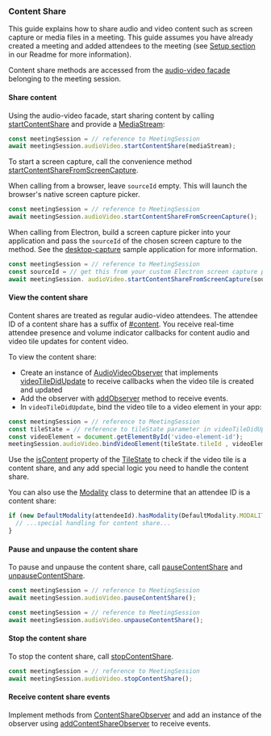 ### Content Share

This guide explains how to share audio and video content such as screen capture or
media files in a meeting. This guide assumes you have already created a meeting and
added attendees to the meeting (see [Setup section](https://github.com/aws/amazon-chime-sdk-js/blob/master/README.md#Setup) in our Readme for more information).

Content share methods are accessed from the
[audio-video facade](https://aws.github.io/amazon-chime-sdk-js/interfaces/audiovideofacade.html)
belonging to the meeting session.

#### Share content

Using the audio-video facade, start sharing content by calling
[startContentShare](https://aws.github.io/amazon-chime-sdk-js/interfaces/audiovideofacade.html#startcontentshare)
and provide a
[MediaStream](https://developer.mozilla.org/en-US/docs/Web/API/MediaStream):

```javascript
const meetingSession = // reference to MeetingSession
await meetingSession.audioVideo.startContentShare(mediaStream);
```

To start a screen capture, call the convenience method
[startContentShareFromScreenCapture](https://aws.github.io/amazon-chime-sdk-js/interfaces/audiovideofacade.html#startcontentsharefromscreencapture).

When calling from a browser, leave `sourceId` empty. This will launch the
browser's native screen capture picker.

```javascript
const meetingSession = // reference to MeetingSession
await meetingSession.audioVideo.startContentShareFromScreenCapture();
```

When calling from Electron, build a screen capture picker into your application and
pass the `sourceId` of the chosen screen capture to the method. See the
[desktop-capture](https://github.com/hokein/electron-sample-apps/tree/master/desktop-capture)
sample application for more information.

```javascript
const meetingSession = // reference to MeetingSession
const sourceId = // get this from your custom Electron screen capture picker
await meetingSession. audioVideo.startContentShareFromScreenCapture(sourceId);
```

#### View the content share

Content shares are treated as regular audio-video attendees. The attendee ID of a
content share has a suffix of
[#content](https://aws.github.io/amazon-chime-sdk-js/enums/contentshareconstants.html#modality).
You receive real-time attendee presence and volume indicator callbacks
for content audio and video tile updates for content video.

To view the content share:

- Create an instance of [AudioVideoObserver](https://aws.github.io/amazon-chime-sdk-js/interfaces/audiovideoobserver.html) that implements [videoTileDidUpdate](https://aws.github.io/amazon-chime-sdk-js/interfaces/audiovideoobserver.html#videotiledidupdate) to receive callbacks when the video tile is created and updated
- Add the observer with [addObserver](https://aws.github.io/amazon-chime-sdk-js/interfaces/audiovideofacade.html#addobserver) method to receive events.
- In `videoTileDidUpdate`, bind the video tile to a video element in your app:

```javascript
const meetingSession = // reference to MeetingSession
const tileState = // reference to tileState parameter in videoTileDidUpdate
const videoElement = document.getElementById('video-element-id');
meetingSession.audioVideo.bindVideoElement(tileState.tileId , videoElement);
```

Use the
[isContent](https://aws.github.io/amazon-chime-sdk-js/classes/videotilestate.html#iscontent)
property of the
[TileState](https://aws.github.io/amazon-chime-sdk-js/classes/videotilestate.html)
to check if the video tile is a content share, and any add special logic you need
to handle the content share.

You can also use the [Modality](https://aws.github.io/amazon-chime-sdk-js/interfaces/modality.html)
class to determine that an attendee ID is a content share:

```javascript
if (new DefaultModality(attendeeId).hasModality(DefaultModality.MODALITY_CONTENT)) {
  // ...special handling for content share...
}
```

#### Pause and unpause the content share

To pause and unpause the content share, call
[pauseContentShare](https://aws.github.io/amazon-chime-sdk-js/interfaces/audiovideofacade.html#pausecontentshare) and
[unpauseContentShare](https://aws.github.io/amazon-chime-sdk-js/interfaces/audiovideofacade.html#unpausecontentshare).

```javascript
const meetingSession = // reference to MeetingSession
await meetingSession.audioVideo.pauseContentShare();
````

```javascript
const meetingSession = // reference to MeetingSession
await meetingSession.audioVideo.unpauseContentShare();
````

#### Stop the content share

To stop the content share, call
[stopContentShare](https://aws.github.io/amazon-chime-sdk-js/interfaces/audiovideofacade.html#stopcontentshare).

```javascript
const meetingSession = // reference to MeetingSession
await meetingSession.audioVideo.stopContentShare();
````

#### Receive content share events

Implement methods from [ContentShareObserver](https://aws.github.io/amazon-chime-sdk-js/interfaces/contentshareobserver.html) and
add an instance of the observer using
[addContentShareObserver](https://aws.github.io/amazon-chime-sdk-js/interfaces/audiovideofacade.html#addcontentshareobserver)
to receive events.
